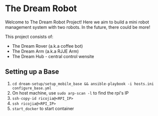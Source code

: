 # The Dream Robot

Welcome to The Dream Robot Project! Here we aim to build a mini robot management system with two robots. In the future, there could be more! 

This project consists of:
- The Dream Rover (a.k.a coffee bot) 
- The Dream Arm (a.k.a RJJE Arm)
- The Dream Hub - central control wensite


## Setting up a Base
1. `cd dream-setup/setup_mobile_base && ansible-playbook -i hosts.ini configure_base.yml`
2. On host machine, use `sudo arp-scan -l` to find the rpi's IP
3. `ssh-copy-id ricojia@<RPI_IP>`
4. `ssh ricojia@<RPI_IP>`
5. `start_docker` to start container
